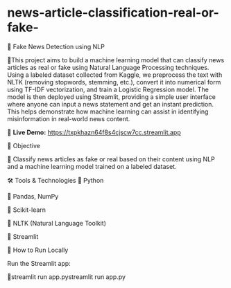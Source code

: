 # news-article-classification-real-or-fake-
📰 Fake News Detection using NLP



🔸This project aims to build a machine learning model that can classify news articles as real or fake using Natural Language Processing techniques. Using a labeled dataset collected from Kaggle, we preprocess the text with NLTK (removing stopwords, stemming, etc.), convert it into numerical form using TF-IDF vectorization, and train a Logistic Regression model. The model is then deployed using Streamlit, providing a simple user interface where anyone can input a news statement and get an instant prediction. This helps demonstrate how machine learning can assist in identifying misinformation in real-world news content.

**🔗** **Live Demo:**  https://txpkhazn64f8s4cjscw7cc.streamlit.app 


🎯 Objective



🔸 Classify news articles as fake or real based on their content using NLP and a machine learning model trained on a labeled dataset.



🛠 Tools & Technologies
🔸 Python

🔸 Pandas, NumPy

🔸 Scikit-learn

🔸 NLTK (Natural Language Toolkit)

🔸 Streamlit

🚀 How to Run Locally

Run the Streamlit app:


🔸streamlit run app.pystreamlit run app.py
